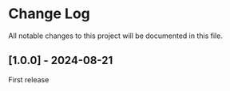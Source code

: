 # Change Log

All notable changes to this project will be documented in this file.

## [1.0.0] - 2024-08-21

First release